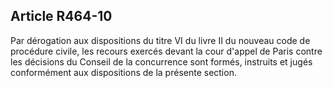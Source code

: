 Article R464-10
----
Par dérogation aux dispositions du titre VI du livre II du nouveau code de
procédure civile, les recours exercés devant la cour d'appel de Paris contre les
décisions du Conseil de la concurrence sont formés, instruits et jugés
conformément aux dispositions de la présente section.
